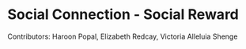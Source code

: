 # Social Connection - Social Reward
Contributors: Haroon Popal, Elizabeth Redcay, Victoria Alleluia Shenge


